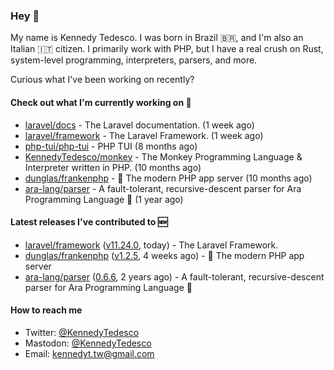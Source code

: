 ### Hey 👋

My name is Kennedy Tedesco. I was born in Brazil 🇧🇷, and I'm also an Italian 🇮🇹 citizen. I primarily work with PHP, but I have a real crush on Rust, system-level programming, interpreters, parsers, and more.

Curious what I've been working on recently?

#### Check out what I'm currently working on 🚀


- [laravel/docs](https://github.com/laravel/docs) - The Laravel documentation. (1 week ago)
- [laravel/framework](https://github.com/laravel/framework) - The Laravel Framework. (1 week ago)
- [php-tui/php-tui](https://github.com/php-tui/php-tui) - PHP TUI (8 months ago)
- [KennedyTedesco/monkey](https://github.com/KennedyTedesco/monkey) - The Monkey Programming Language &amp; Interpreter written in PHP. (10 months ago)
- [dunglas/frankenphp](https://github.com/dunglas/frankenphp) - 🧟 The modern PHP app server (10 months ago)
- [ara-lang/parser](https://github.com/ara-lang/parser) - A fault-tolerant, recursive-descent parser for Ara Programming Language 🌲 (1 year ago)

#### Latest releases I've contributed to 🆕


- [laravel/framework](https://github.com/laravel/framework) ([v11.24.0](https://github.com/laravel/framework/releases/tag/v11.24.0), today) - The Laravel Framework.
- [dunglas/frankenphp](https://github.com/dunglas/frankenphp) ([v1.2.5](https://github.com/dunglas/frankenphp/releases/tag/v1.2.5), 4 weeks ago) - 🧟 The modern PHP app server
- [ara-lang/parser](https://github.com/ara-lang/parser) ([0.6.6](https://github.com/ara-lang/parser/releases/tag/0.6.6), 2 years ago) - A fault-tolerant, recursive-descent parser for Ara Programming Language 🌲

#### How to reach me

- Twitter: [@KennedyTedesco](https://twitter.com/KennedyTedesco)
- Mastodon: [@KennedyTedesco](https://fosstodon.org/@KennedyTedesco)
- Email: [kennedyt.tw@gmail.com](mailto://kennedyt.tw@gmail.com)
